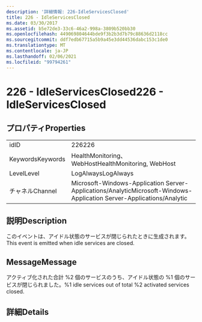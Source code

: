 ```yaml
---
description: '詳細情報: 226-IdleServicesClosed'
title: 226 - IdleServicesClosed
ms.date: 03/30/2017
ms.assetid: b5e72de3-33c6-46a2-998a-3809b520bb30
ms.openlocfilehash: 449069804644bde9f3b2b3d7b79c88636d2118cc
ms.sourcegitcommit: ddf7edb67715a5b9a45e3dd44536dabc153c1de0
ms.translationtype: MT
ms.contentlocale: ja-JP
ms.lasthandoff: 02/06/2021
ms.locfileid: "99794261"
---
```

# <a name="226---idleservicesclosed"></a><span data-ttu-id="6e623-103">226 - IdleServicesClosed</span><span class="sxs-lookup"><span data-stu-id="6e623-103">226 - IdleServicesClosed</span></span>

## <a name="properties"></a><span data-ttu-id="6e623-104">プロパティ</span><span class="sxs-lookup"><span data-stu-id="6e623-104">Properties</span></span>  
  
|||  
|-|-|  
|<span data-ttu-id="6e623-105">id</span><span class="sxs-lookup"><span data-stu-id="6e623-105">ID</span></span>|<span data-ttu-id="6e623-106">226</span><span class="sxs-lookup"><span data-stu-id="6e623-106">226</span></span>|  
|<span data-ttu-id="6e623-107">Keywords</span><span class="sxs-lookup"><span data-stu-id="6e623-107">Keywords</span></span>|<span data-ttu-id="6e623-108">HealthMonitoring、WebHost</span><span class="sxs-lookup"><span data-stu-id="6e623-108">HealthMonitoring, WebHost</span></span>|  
|<span data-ttu-id="6e623-109">Level</span><span class="sxs-lookup"><span data-stu-id="6e623-109">Level</span></span>|<span data-ttu-id="6e623-110">LogAlways</span><span class="sxs-lookup"><span data-stu-id="6e623-110">LogAlways</span></span>|  
|<span data-ttu-id="6e623-111">チャネル</span><span class="sxs-lookup"><span data-stu-id="6e623-111">Channel</span></span>|<span data-ttu-id="6e623-112">Microsoft-Windows-Application Server-Applications/Analytic</span><span class="sxs-lookup"><span data-stu-id="6e623-112">Microsoft-Windows-Application Server-Applications/Analytic</span></span>|  
  
## <a name="description"></a><span data-ttu-id="6e623-113">説明</span><span class="sxs-lookup"><span data-stu-id="6e623-113">Description</span></span>  

 <span data-ttu-id="6e623-114">このイベントは、アイドル状態のサービスが閉じられたときに生成されます。</span><span class="sxs-lookup"><span data-stu-id="6e623-114">This event is emitted when idle services are closed.</span></span>  
  
## <a name="message"></a><span data-ttu-id="6e623-115">Message</span><span class="sxs-lookup"><span data-stu-id="6e623-115">Message</span></span>  

 <span data-ttu-id="6e623-116">アクティブ化された合計 %2 個のサービスのうち、アイドル状態の %1 個のサービスが閉じられました。</span><span class="sxs-lookup"><span data-stu-id="6e623-116">%1 idle services out of total %2 activated services closed.</span></span>  
  
## <a name="details"></a><span data-ttu-id="6e623-117">詳細</span><span class="sxs-lookup"><span data-stu-id="6e623-117">Details</span></span>
